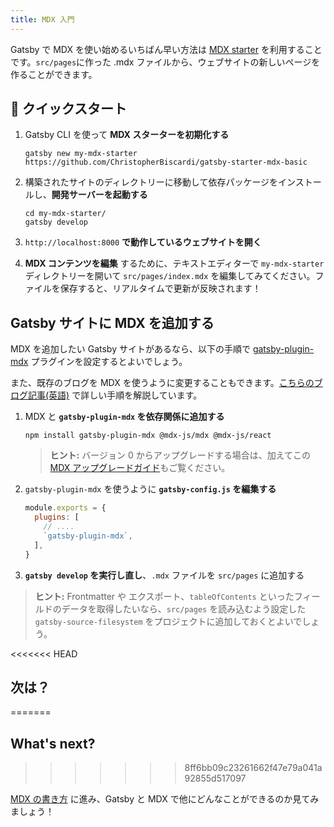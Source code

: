 ```yaml
---
title: MDX 入門
---
```


Gatsby で MDX を使い始めるいちばん早い方法は [MDX starter](https://github.com/ChristopherBiscardi/gatsby-starter-mdx-basic) を利用することです。`src/pages`に作った .mdx ファイルから、ウェブサイトの新しいページを作ることができます。

## 🚀 クイックスタート

1. Gatsby CLI を使って **MDX スターターを初期化する**

   ```shell
   gatsby new my-mdx-starter https://github.com/ChristopherBiscardi/gatsby-starter-mdx-basic
   ```

1. 構築されたサイトのディレクトリーに移動して依存パッケージをインストールし、**開発サーバーを起動する**

   ```shell
   cd my-mdx-starter/
   gatsby develop
   ```

1. `http://localhost:8000` **で動作しているウェブサイトを開く**

1. **MDX コンテンツを編集** するために、テキストエディターで `my-mdx-starter` ディレクトリーを開いて `src/pages/index.mdx` を編集してみてください。ファイルを保存すると、リアルタイムで更新が反映されます！

## Gatsby サイトに MDX を追加する

MDX を追加したい Gatsby サイトがあるなら、以下の手順で [gatsby-plugin-mdx](/packages/gatsby-plugin-mdx/) プラグインを設定するとよいでしょう。

また、既存のブログを MDX を使うように変更することもできます。[こちらのブログ記事(英語)](/blog/2019-11-21-how-to-convert-an-existing-gatsby-blog-to-use-mdx/) で詳しい手順を解説しています。

1. MDX と **`gatsby-plugin-mdx` を依存関係に追加する**

   ```shell
   npm install gatsby-plugin-mdx @mdx-js/mdx @mdx-js/react
   ```

   > **ヒント:** バージョン 0 からアップグレードする場合は、加えてこの [MDX アップグレードガイド](https://mdxjs.com/migrating/v1)もご覧ください。

1. `gatsby-plugin-mdx` を使うように **`gatsby-config.js` を編集する**

   ```javascript:title=gatsby-config.js
   module.exports = {
     plugins: [
       // ....
       `gatsby-plugin-mdx`,
     ],
   }
   ```

1. **`gatsby develop` を実行し直し**、`.mdx` ファイルを `src/pages` に追加する

> **ヒント:** Frontmatter や エクスポート、`tableOfContents` といったフィールドのデータを取得したいなら、`src/pages` を読み込むよう設定した `gatsby-source-filesystem` をプロジェクトに追加しておくとよいでしょう。

<<<<<<< HEAD
## 次は？
=======
<EggheadEmbed
  lessonLink="https://egghead.io/lessons/gatsby-set-up-a-gatsby-site-to-use-mdx-with-gatsby-plugin-mdx-with-a-default-layout"
  lessonTitle="Set up a Gatsby site to use MDX with gatsby-plugin-mdx with a default layout"
/>

## What's next?
>>>>>>> 8ff6bb09c23261662f47e79a041a92855d517097

[MDX の書き方](/docs/mdx/writing-pages) に進み、Gatsby と MDX で他にどんなことができるのか見てみましょう！
